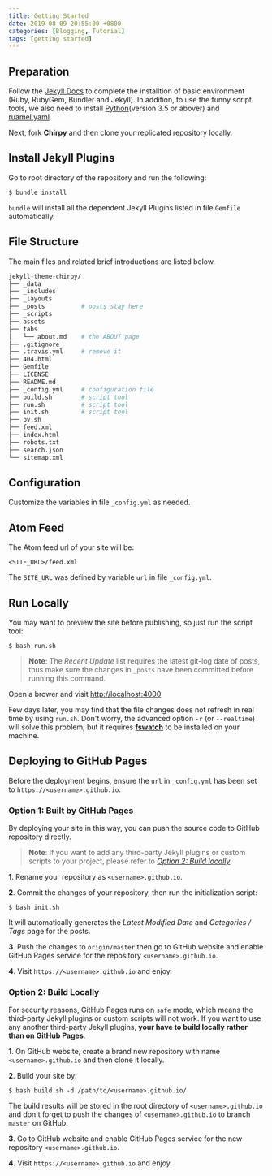 ```yaml
---
title: Getting Started
date: 2019-08-09 20:55:00 +0800
categories: [Blogging, Tutorial]
tags: [getting started]
---
```


## Preparation

Follow the [Jekyll Docs](https://jekyllrb.com/docs/installation/) to complete the installtion of basic environment (Ruby, RubyGem, Bundler and Jekyll). In addition, to use the funny script tools, we also need to install [Python](https://www.python.org/downloads/)(version 3.5 or abover) and [ruamel.yaml](https://pypi.org/project/ruamel.yaml/).

Next, [fork](https://github.com/cotes2020/jekyll-theme-chirpy/fork) **Chirpy** and then clone your replicated repository locally.


## Install Jekyll Plugins

Go to root directory of the repository and run the following:

```terminal
$ bundle install
```

`bundle` will install all the dependent Jekyll Plugins listed in file `Gemfile` automatically.


## File Structure

The main files and related brief introductions are listed below.

```sh
jekyll-theme-chirpy/
├── _data
├── _includes      
├── _layouts
├── _posts          # posts stay here
├── _scripts
├── assets      
├── tabs
│   └── about.md    # the ABOUT page
├── .gitignore
├── .travis.yml     # remove it
├── 404.html
├── Gemfile
├── LICENSE
├── README.md
├── _config.yml     # configuration file
├── build.sh        # script tool
├── run.sh          # script tool
├── init.sh         # script tool
├── pv.sh           
├── feed.xml
├── index.html
├── robots.txt
├── search.json
└── sitemap.xml
```


## Configuration

Customize the variables in file `_config.yml` as needed.


## Atom Feed

The Atom feed url of your site will be:

```
<SITE_URL>/feed.xml
```

The `SITE_URL` was defined by variable `url` in file `_config.yml`.


##  Run Locally

You may want to preview the site before publishing, so just run the script tool:

```terminal
$ bash run.sh
```

>**Note**: The *Recent Update* list requires the latest git-log date of posts, thus make sure the changes in `_posts` have been committed before running this command.

Open a brower and visit <http://localhost:4000>.

Few days later, you may find that the file changes does not refresh in real time by using `run.sh`. Don't worry, the advanced option `-r` (or `--realtime`) will solve this problem, but it requires [**fswatch**](http://emcrisostomo.github.io/fswatch/) to be installed on your machine.

##  Deploying to GitHub Pages

Before the deployment begins, ensure the `url` in `_config.yml` has been set to `https://<username>.github.io`.

### Option 1: Built by GitHub Pages

By deploying your site in this way, you can push the source code to GitHub repository directly.

> **Note**: If you want to add any third-party Jekyll plugins or custom scripts to your project, please refer to [*Option 2: Build locally*](#option-2-build-locally).

**1**. Rename your repository as `<username>.github.io`.

**2**. Commit the changes of your repository, then run the initialization script:

```console
$ bash init.sh
```

It will automatically generates the *Latest Modified Date* and *Categories / Tags* page for the posts.

**3**. Push the changes to `origin/master` then go to GitHub website and enable GitHub Pages service for the repository `<username>.github.io`.

**4**. Visit `https://<username>.github.io` and enjoy.


### Option 2: Build Locally

For security reasons, GitHub Pages runs on `safe` mode, which means the third-party Jekyll plugins or custom scripts will not work. If you want to use any another third-party Jekyll plugins, **your have to build locally rather than on GitHub Pages**.

**1**. On GitHub website, create a brand new repository with name `<username>.github.io` and then clone it locally.

**2**. Build your site by:

```console
$ bash build.sh -d /path/to/<username>.github.io/
```

The build results will be stored in the root directory of `<username>.github.io` and don't forget to push the changes of `<username>.github.io` to branch `master` on GitHub.

**3**. Go to GitHub website and enable GitHub Pages service for the new repository `<username>.github.io`.

**4**. Visit `https://<username>.github.io` and enjoy.
